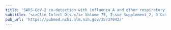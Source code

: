 ```yaml
---
title: 'SARS-CoV-2 co-detection with influenza A and other respiratory viruses among school-aged children and their household members- March 12, 2020, to February 22, 2022, Dane County, Wisconsin'
subtitle: '<i>Clin Infect Dis.</i> Volume 75, Issue Supplement_2, 3 October 2022'
pub_url: 'https://pubmed.ncbi.nlm.nih.gov/35737942/'
---
```

